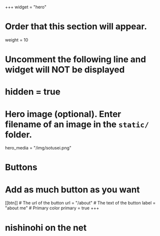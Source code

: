 +++
widget = "hero"
# Order that this section will appear.
weight = 10

# Uncomment the following line and widget will NOT be displayed
# hidden = true

# Hero image (optional). Enter filename of an image in the `static/` folder.
hero_media = "/img/sotusei.png"

# Buttons
# Add as much button as you want
[[btn]]
	# The url of the button
  url = "/about"
	# The text of the button
  label = "about me"
	# Primary color
	primary = true
+++

# nishinohi on the net

